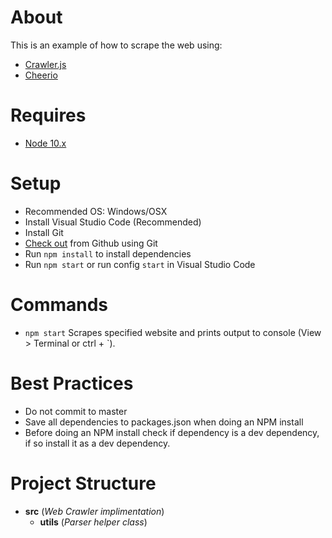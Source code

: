 # About
This is an example of how to scrape the web using:
* [Crawler.js](https://www.npmjs.com/package/js-crawler)
* [Cheerio](https://www.npmjs.com/package/cheerio)

# Requires  
* [Node 10.x](https://nodejs.org/en/download/)

# Setup 
* Recommended OS: Windows/OSX
* Install Visual Studio Code (Recommended)
* Install Git
* [Check out](https://github.com/mattrusso9037/web-crawler-example) from Github using Git 
* Run `npm install` to install dependencies
* Run `npm start` or run config `start` in Visual Studio Code

# Commands 
* `npm start` Scrapes specified website and prints output to console (View > Terminal or ctrl + `). 

# Best Practices
* Do not commit to master
* Save all dependencies to packages.json when doing an NPM install
* Before doing an NPM install check if dependency is a dev dependency, if so install it as a dev dependency. 

# Project Structure  

* **src** (*Web Crawler implimentation*)
    * **utils** (*Parser helper class*)

